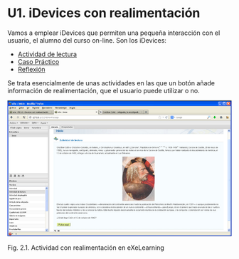 
# U1. iDevices con realimentación

Vamos a emplear iDevices que permiten una pequeña interacción con el usuario, el alumno del curso on-line. Son los iDevices:

- [Actividad de lectura](actividad_de_lectura.html)
- [Caso Práctico](caso_prctico.html)
- [Reflexión](reflexin.html)

Se trata esencialmente de unas actividades en las que un botón añade información de realimentación, que el usuario puede utilizar o no.

![](img/ActLec.jpg)
<td style="text-align: center;">Fig. 2.1. Actividad con realimentación en eXeLearning</td>

